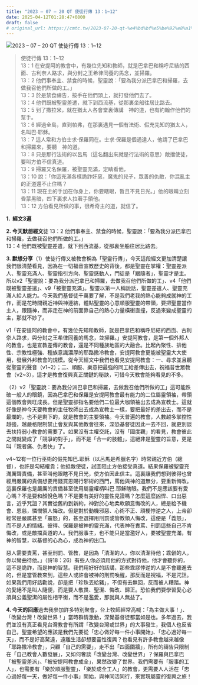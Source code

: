 ```yaml
---
title: "2023 – 07 – 20 QT 使徒行傳 13：1~12"
date: 2025-04-12T01:28:47+0800
draft: false
# original_url: https://cmtc.tw/2023-07-20-qt-%e4%bd%bf%e5%be%92%e8%a1%8c%e5%82%b3-13%ef%bc%9a112
---
```


![2023 – 07 – 20 QT  使徒行傳 13：1~12](/images/qt.jpg  "2023 – 07 – 20 QT  使徒行傳 13：1~12")

> 使徒行傳 13：1~12  
> 13：1 在安提阿的教會中，有幾位先知和教師，就是巴拿巴和稱呼尼結的西面、古利奈人路求，與分封之王希律同養的馬念，並掃羅。  
> 13：2 他們事奉主、禁食的時候，聖靈說：「要為我分派巴拿巴和掃羅，去做我召他們所做的工。」  
> 13：3 於是禁食禱告，按手在他們頭上，就打發他們去了。  
> 13：4 他們既被聖靈差遣，就下到西流基，從那裏坐船往居比路去。  
> 13：5 到了撒拉米，就在猶太人各會堂裏傳講　神的道，也有約翰作他們的幫手。  
> 13：6 經過全島，直到帕弗，在那裏遇見一個有法術、假充先知的猶太人，名叫巴‧耶穌。  
> 13：7 這人常和方伯士求‧保羅同在。士求‧保羅是個通達人，他請了巴拿巴和掃羅來，要聽　神的道。  
> 13：8 只是那行法術的以呂馬（這名翻出來就是行法術的意思）敵擋使徒，要叫方伯不信真道。  
> 13：9 掃羅又名保羅，被聖靈充滿，定睛看他，  
> 13：10 說：「你這充滿各樣詭詐奸惡，魔鬼的兒子，眾善的仇敵，你混亂主的正道還不止住嗎？  
> 13：11 現在主的手加在你身上，你要瞎眼，暫且不見日光。」他的眼睛立刻昏蒙黑暗，四下裏求人拉著手領他。  
> 13：12 方伯看見所做的事，很希奇主的道，就信了。

**1.  經文3遍**

**2. 今天默想經文**徒 13：2 他們事奉主、禁食的時候，聖靈說：「要為我分派巴拿巴和掃羅，去做我召他們所做的工。」  
13：4 他們既被聖靈差遣，就下到西流基，從那裏坐船往居比路去。

**3. 默想分享**（1）使徒行傳又被教會稱為「聖靈行傳」，今天這段經文更加清楚讓我們很清楚看見，因為在一切福音宣教歷史的背後，都是聖靈在掌權：聖靈差派人、聖靈充滿人、聖靈指引方向、聖靈感動人，門徒是「跟隨者」，聖靈才是主。所以v2「聖靈說：要為我分派巴拿巴和掃羅，去做我召他們所做的工」、v4「他們既被聖靈差遣」、v9「被聖靈充滿」。聖靈以第一人稱說話，聖靈差遣人、聖靈充滿人給人能力。今天我們基督徒千萬要了解，不是我們老我的熱心能夠成就神的工作，而是花時間親近神與神連結，體貼聖靈的心意順服聖靈的帶領，要把聖靈當作主人，跟隨神，而非走在神的前面靠自己的熱心力量橫衝直撞，反過來變成聖靈的主，那就不妙了。

v1「在安提阿的教會中，有幾位先知和教師，就是巴拿巴和稱呼尼結的西面、古利奈人路求，與分封之王希律同養的馬念，並掃羅。」安提阿教會，是第一個外邦人的教會，也是宣教差傳的教會，還是不同種族地區的大融合。比起內聚性、排他性、宗教性極強、種族意識濃厚的耶路撒冷教會，安提阿教會更能被聖靈大大使用，發展外邦教會的規模。從今天經文中我們也看見安提阿教會：一、尋求並且聽從聖靈的聲音（v1~2）；二、順服、樂意把最強的同工給差傳出去，祝福普世眾教會（v2~3），這才是教會復興真正關鍵的秘訣，可惜今天教會能夠看見的不多。

（2）v2「聖靈說：要為我分派巴拿巴和掃羅，去做我召他們所做的工」這可能跌破一般人的眼鏡，因為巴拿巴和保羅是安提阿教會最有能力的二位屬靈領袖，帶領這個教會興旺成長。但是聖靈卻指名要他們二位最大咖領袖出去成為宣教士。這就好像是神今天要教會的主任牧師出去成為宣教士一樣，要把最好的差出去，而不是最爛的，也不是剩下的，就是教會的主要領袖。今天普遍的教會，人數越多掌控性越強，越嚴格限制禁止會友與其他教會往來，深恐基督徒因此一去不回，就更別談去扶持弱小教會的需要了。如果沒有主權交託，沒有「國度觀」的看見，教會彼此之間就變成了「競爭的對手」，而不是「合一的肢體」，這絕非是聖靈的旨意，更是叫「親者痛、仇者快」了。

v4~12有一位行巫術的假先知巴.耶穌（以呂馬是希臘名字）時常親近方伯（總督），也許是勾結權貴；他抵敵使徒，試圖阻止方伯接受真道。結果保羅被聖靈充滿厲聲責備，甚至叫他眼瞎不見日光，使方伯因此信主。這裏讓我們想到彼得也曾經用嚴厲的責備想要用錢買恩賜行邪術的西門，罵他與神的道無分，要重新悔改。這裏保羅也是嚴厲的責備甚至使用屬靈權柄叫巴.耶穌瞎眼。我們不是應該要有愛心嗎？不是要和顏悅色嗎？不是要有美好的靈性見證嗎？怎麼這麼凶悍、口出惡言，近乎咒詛？其實從舊約到新約，神對於心地柔軟願意悔改的人，總是給予機會、恩慈，憐憫領人悔改。但是對於動機邪惡、心術不正、頑梗悖逆之人，上帝卻經常是嚴厲甚至「震怒」的，甚至選擇用刑罰或管教領人悔改，這便是「義怒」，而不是人的情緒。彼得、保羅是被神的靈充滿，代表神在責罵、刑罰這些自己不肯悔改，或是敵擋真道的人。我們服事主，也不能只是當濫好人，要被聖靈充滿，有神的智慧，以基督的心為心，成為神的出口。

惡人需要責罵，甚至刑罰、管教，是因為「清潔的人，你以清潔待他；乖僻的人，你以彎曲待他。」（詩18：26）有些人你必須用他的方式對待他，他才會聽你的，這不是詭詐，而是神的智慧。我們用好好的話講，那些乖謬悖逆的人是不會聽進去的，但是當管教來到，這些人或許會被神的刑罰喚醒，那反而是祝福，不是咒詛。如果我們用好話勸說，卻是把「珍珠丟給豬」，不但有去無回，反而被人糟踏。神的愛絕不是叫人隨便，而是要人敬畏、聖潔、悔改、歸正。恐怕我們要學習愛心必須與公義聖潔的屬性相平衡，而不是濫愛，那就與人無益了。

**4. 今天的回應**過去我參加許多特別聚會，台上牧師經常高喊：「為主做大事！」、「改變台灣！改變世界！」當時群情激動，深覺基督徒都當如是也。多年過去，我們並沒有真正看見台灣教會有所謂「改變台灣或世界」的大事發生，我個人也反省自己，聖靈希望的應該是我們先要從「忠心做好每一件小事開始」、「忠心過好每一天」，而不是好高騖遠，遠離生活卻想要靈性復興？也看見有許多教會越來越像「耶路撒冷教會」，只顧「自己的需要」，走不出「四面圍牆」，所有的禱告只限制在「自己教會人數發展」，又如何奢談「改變台灣、改變世界」？保羅與巴拿巴「被聖靈差派」、「被安提阿教會成全」，果然改變了世界。我們需要有「服事的工人」，也需要有「樂於順服聖靈」、「樂於成全工人」的教會，更需要人人活在「忠心過好每一天，做好每一件小事」開始，與神同活同行，來實現屬靈的復興之旅！